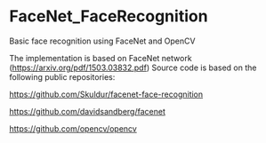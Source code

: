 # FaceNet_FaceRecognition
Basic face recognition using FaceNet and OpenCV

The implementation is based on FaceNet network (https://arxiv.org/pdf/1503.03832.pdf)
Source code is based on the following public repositories:

https://github.com/Skuldur/facenet-face-recognition 

https://github.com/davidsandberg/facenet

https://github.com/opencv/opencv
